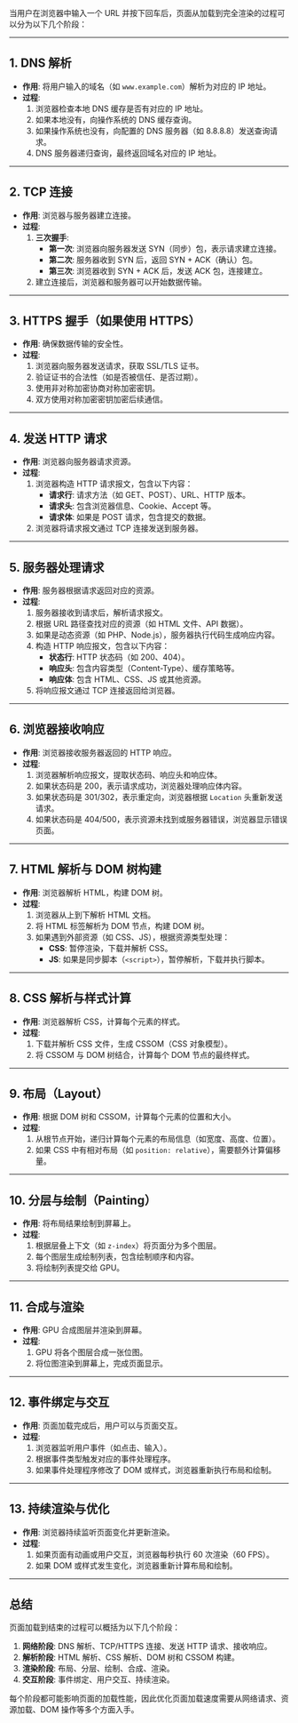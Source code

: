 
当用户在浏览器中输入一个 URL 并按下回车后，页面从加载到完全渲染的过程可以分为以下几个阶段：

---

## **1. DNS 解析**
- **作用**: 将用户输入的域名（如 `www.example.com`）解析为对应的 IP 地址。
- **过程**:
  1. 浏览器检查本地 DNS 缓存是否有对应的 IP 地址。
  2. 如果本地没有，向操作系统的 DNS 缓存查询。
  3. 如果操作系统也没有，向配置的 DNS 服务器（如 8.8.8.8）发送查询请求。
  4. DNS 服务器递归查询，最终返回域名对应的 IP 地址。

---

## **2. TCP 连接**
- **作用**: 浏览器与服务器建立连接。
- **过程**:
  1. **三次握手**:
     - **第一次**: 浏览器向服务器发送 SYN（同步）包，表示请求建立连接。
     - **第二次**: 服务器收到 SYN 后，返回 SYN + ACK（确认）包。
     - **第三次**: 浏览器收到 SYN + ACK 后，发送 ACK 包，连接建立。
  2. 建立连接后，浏览器和服务器可以开始数据传输。

---

## **3. HTTPS 握手（如果使用 HTTPS）**
- **作用**: 确保数据传输的安全性。
- **过程**:
  1. 浏览器向服务器发送请求，获取 SSL/TLS 证书。
  2. 验证证书的合法性（如是否被信任、是否过期）。
  3. 使用非对称加密协商对称加密密钥。
  4. 双方使用对称加密密钥加密后续通信。

---

## **4. 发送 HTTP 请求**
- **作用**: 浏览器向服务器请求资源。
- **过程**:
  1. 浏览器构造 HTTP 请求报文，包含以下内容：
     - **请求行**: 请求方法（如 GET、POST）、URL、HTTP 版本。
     - **请求头**: 包含浏览器信息、Cookie、Accept 等。
     - **请求体**: 如果是 POST 请求，包含提交的数据。
  2. 浏览器将请求报文通过 TCP 连接发送到服务器。

---

## **5. 服务器处理请求**
- **作用**: 服务器根据请求返回对应的资源。
- **过程**:
  1. 服务器接收到请求后，解析请求报文。
  2. 根据 URL 路径查找对应的资源（如 HTML 文件、API 数据）。
  3. 如果是动态资源（如 PHP、Node.js），服务器执行代码生成响应内容。
  4. 构造 HTTP 响应报文，包含以下内容：
     - **状态行**: HTTP 状态码（如 200、404）。
     - **响应头**: 包含内容类型（Content-Type）、缓存策略等。
     - **响应体**: 包含 HTML、CSS、JS 或其他资源。
  5. 将响应报文通过 TCP 连接返回给浏览器。

---

## **6. 浏览器接收响应**
- **作用**: 浏览器接收服务器返回的 HTTP 响应。
- **过程**:
  1. 浏览器解析响应报文，提取状态码、响应头和响应体。
  2. 如果状态码是 200，表示请求成功，浏览器处理响应体内容。
  3. 如果状态码是 301/302，表示重定向，浏览器根据 `Location` 头重新发送请求。
  4. 如果状态码是 404/500，表示资源未找到或服务器错误，浏览器显示错误页面。

---

## **7. HTML 解析与 DOM 树构建**
- **作用**: 浏览器解析 HTML，构建 DOM 树。
- **过程**:
  1. 浏览器从上到下解析 HTML 文档。
  2. 将 HTML 标签解析为 DOM 节点，构建 DOM 树。
  3. 如果遇到外部资源（如 CSS、JS），根据资源类型处理：
     - **CSS**: 暂停渲染，下载并解析 CSS。
     - **JS**: 如果是同步脚本（`<script>`），暂停解析，下载并执行脚本。

---

## **8. CSS 解析与样式计算**
- **作用**: 浏览器解析 CSS，计算每个元素的样式。
- **过程**:
  1. 下载并解析 CSS 文件，生成 CSSOM（CSS 对象模型）。
  2. 将 CSSOM 与 DOM 树结合，计算每个 DOM 节点的最终样式。

---

## **9. 布局（Layout）**
- **作用**: 根据 DOM 树和 CSSOM，计算每个元素的位置和大小。
- **过程**:
  1. 从根节点开始，递归计算每个元素的布局信息（如宽度、高度、位置）。
  2. 如果 CSS 中有相对布局（如 `position: relative`），需要额外计算偏移量。

---

## **10. 分层与绘制（Painting）**
- **作用**: 将布局结果绘制到屏幕上。
- **过程**:
  1. 根据层叠上下文（如 `z-index`）将页面分为多个图层。
  2. 每个图层生成绘制列表，包含绘制顺序和内容。
  3. 将绘制列表提交给 GPU。

---

## **11. 合成与渲染**
- **作用**: GPU 合成图层并渲染到屏幕。
- **过程**:
  1. GPU 将各个图层合成一张位图。
  2. 将位图渲染到屏幕上，完成页面显示。

---

## **12. 事件绑定与交互**
- **作用**: 页面加载完成后，用户可以与页面交互。
- **过程**:
  1. 浏览器监听用户事件（如点击、输入）。
  2. 根据事件类型触发对应的事件处理程序。
  3. 如果事件处理程序修改了 DOM 或样式，浏览器重新执行布局和绘制。

---

## **13. 持续渲染与优化**
- **作用**: 浏览器持续监听页面变化并更新渲染。
- **过程**:
  1. 如果页面有动画或用户交互，浏览器每秒执行 60 次渲染（60 FPS）。
  2. 如果 DOM 或样式发生变化，浏览器重新计算布局和绘制。

---

## **总结**

页面加载到结束的过程可以概括为以下几个阶段：
1. **网络阶段**: DNS 解析、TCP/HTTPS 连接、发送 HTTP 请求、接收响应。
2. **解析阶段**: HTML 解析、CSS 解析、DOM 树和 CSSOM 构建。
3. **渲染阶段**: 布局、分层、绘制、合成、渲染。
4. **交互阶段**: 事件绑定、用户交互、持续渲染。

每个阶段都可能影响页面的加载性能，因此优化页面加载速度需要从网络请求、资源加载、DOM 操作等多个方面入手。